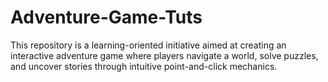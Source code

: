 # Adventure-Game-Tuts
This repository is a learning-oriented initiative aimed at creating an interactive adventure game where players navigate a world, solve puzzles, and uncover stories through intuitive point-and-click mechanics.

